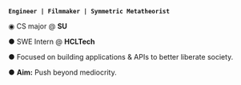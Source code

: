 **`Engineer | Filmmaker | Symmetric Metatheorist`**

◉ CS major @ **SU**

● SWE Intern @ **HCLTech**

● Focused on building applications & APIs to better liberate society. 

● **Aim:** Push beyond mediocrity.
